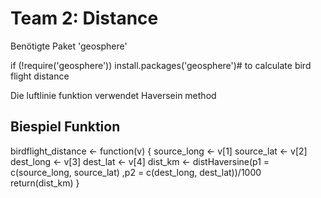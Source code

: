 # Team 2: Distance

Benötigte Paket 'geosphere'

if (!require('geosphere')) install.packages('geosphere')# to calculate bird flight distance

Die luftlinie funktion verwendet Haversein method 
## Biespiel Funktion 
birdflight_distance <- function(v)
{
	source_long <- v[1]
	source_lat  <- v[2]
	dest_long   <- v[3]
	dest_lat    <- v[4]
	dist_km     <- distHaversine(p1 = c(source_long, source_lat)
							 ,p2 = c(dest_long, dest_lat))/1000
	return(dist_km)
}
